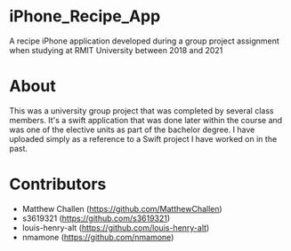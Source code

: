 # iPhone_Recipe_App
A recipe iPhone application developed during a group project assignment when studying at RMIT University between 2018 and 2021

# About
This was a university group project that was completed by several class members. It's a swift application that was done later within 
the course and was one of the elective units as part of the bachelor degree. I have uploaded simply as a reference to a Swift project 
I have worked on in the past.

# Contributors
- Matthew Challen (https://github.com/MatthewChallen)
- s3619321 (https://github.com/s3619321)
- louis-henry-alt (https://github.com/louis-henry-alt)
- nmamone (https://github.com/nmamone)
